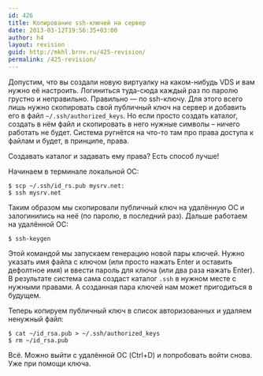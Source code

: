 ```yaml
---
id: 426
title: Копирование ssh-ключей на сервер
date: 2013-03-12T19:56:35+03:00
author: h4
layout: revision
guid: http://mkhl.brnv.ru/425-revision/
permalink: /425-revision/
---
```

Допустим, что вы создали новую виртуалку на каком-нибудь VDS и вам нужно её настроить. Логиниться туда-сюда каждый раз по паролю грустно и неправильно. Правильно — по ssh-ключу. Для этого всего лишь нужно скопировать свой публичный ключ на сервер и добавить его в файл `~/.ssh/authorized_keys`. Но если просто создать каталог, создать в нём файл и скопировать в него нужные символы – ничего работать не будет. Система ругнётся на что-то там про права доступа к файлам и будет, в принципе, права.

Создавать каталог и задавать ему права? Есть способ лучше!

Начинаем в терминале локальной ОС:

    $ scp ~/.ssh/id_rs.pub mysrv.net:
    $ ssh mysrv.net
    

Таким образом мы скопировали публичный ключ на удалённую ОС и залогинились на неё (по паролю, в последний раз). Дальше работаем на удалённой ОС:

    $ ssh-keygen
    

Этой командой мы запускаем генерацию новой пары ключей. Нужно указать имя файла с ключом (или просто нажать Enter и оставить дефолтное имя) и ввести пароль для ключа (или два раза нажать Enter). В результате система сама создаст каталог `.ssh` в нужном месте с нужными правами. А созданная пара ключей нам может пригодиться в будущем.

Теперь копируем публичный ключ в список авторизованных и удаляем ненужный файл:

    $ cat ~/id_rsa.pub > ~/.ssh/authorized_keys
    $ rm ~/id_rsa.pub
    

Всё. Можно выйти с удалённой ОС (Ctrl+D) и попробовать войти снова. Уже при помощи ключа.